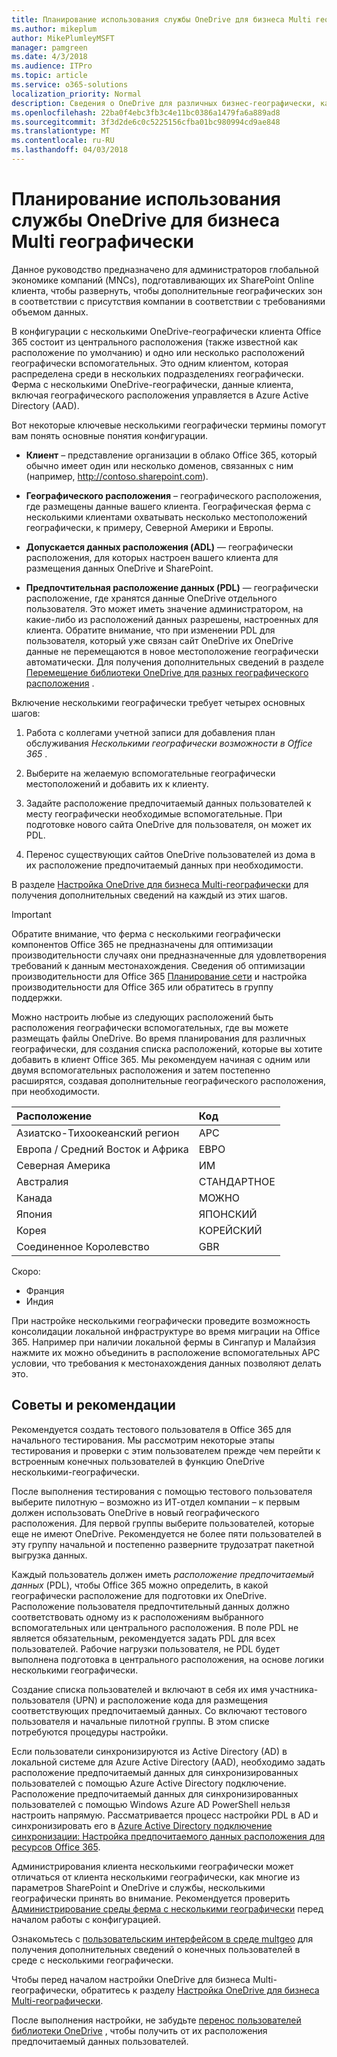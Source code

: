 ```yaml
---
title: Планирование использования службы OneDrive для бизнеса Multi географически
ms.author: mikeplum
author: MikePlumleyMSFT
manager: pamgreen
ms.date: 4/3/2018
ms.audience: ITPro
ms.topic: article
ms.service: o365-solutions
localization_priority: Normal
description: Сведения о OneDrive для различных бизнес-географически, как работает несколькими географически и какие географического расположения, доступны для хранения данных.
ms.openlocfilehash: 22ba0f4ebc3fb3c4e11bc0386a1479fa6a889ad8
ms.sourcegitcommit: 3f3d2de6c0c5225156cfba01bc980994cd9ae848
ms.translationtype: MT
ms.contentlocale: ru-RU
ms.lasthandoff: 04/03/2018
---
```

# <a name="plan-for-onedrive-for-business-multi-geo"></a>Планирование использования службы OneDrive для бизнеса Multi географически

Данное руководство предназначено для администраторов глобальной экономике компаний (MNCs), подготавливающих их SharePoint Online клиента, чтобы развернуть, чтобы дополнительные географических зон в соответствии с присутствия компании в соответствии с требованиями объемом данных.

В конфигурации с несколькими OneDrive-географически клиента Office 365 состоит из центрального расположения (также известной как расположение по умолчанию) и одно или несколько расположений географически вспомогательных. Это одним клиентом, которая распределена среди в нескольких подразделениях географически. Ферма с несколькими OneDrive-географически, данные клиента, включая географического расположения управляется в Azure Active Directory (AAD). 

Вот некоторые ключевые несколькими географически термины помогут вам понять основные понятия конфигурации.

-   **Клиент** – представление организации в облако Office 365, который обычно имеет один или несколько доменов, связанных с ним (например, http://contoso.sharepoint.com). 

-   **Географического расположения** – географического расположения, где размещены данные вашего клиента. Географическая ферма с несколькими клиентами охватывать несколько местоположений географически, к примеру, Северной Америки и Европы.

-   **Допускается данных расположения (ADL)** — географически расположения, для которых настроен вашего клиента для размещения данных OneDrive и SharePoint.

-   **Предпочтительная расположение данных (PDL)** — географически расположение, где хранятся данные OneDrive отдельного пользователя. Это может иметь значение администратором, на какие-либо из расположений данных разрешены, настроенных для клиента. Обратите внимание, что при изменении PDL для пользователя, который уже связан сайт OneDrive их OneDrive данные не перемещаются в новое местоположение географически автоматически. Для получения дополнительных сведений в разделе [Перемещение библиотеки OneDrive для разных географического расположения](move-onedrive-between-geo-locations.md) .

Включение несколькими географически требует четырех основных шагов:

1.  Работа с коллегами учетной записи для добавления план обслуживания _Несколькими географически возможности в Office 365_ .

2.  Выберите на желаемую вспомогательные географически местоположений и добавить их к клиенту.

3.  Задайте расположение предпочитаемый данных пользователей к месту географически необходимые вспомогательные. При подготовке нового сайта OneDrive для пользователя, он может их PDL.

4.  Перенос существующих сайтов OneDrive пользователей из дома в их расположение предпочитаемый данных при необходимости.

В разделе [Настройка OneDrive для бизнеса Multi-географически](multi-geo-tenant-configuration.md) для получения дополнительных сведений на каждый из этих шагов.

> [!IMPORTANT]
> Обратите внимание, что ферма с несколькими географически компонентов Office 365 не предназначены для оптимизации производительности случаях они предназначенные для удовлетворения требований к данным местонахождения. Сведения об оптимизации производительности для Office 365 [Планирование сети](https://support.office.com/article/e5f1228c-da3c-4654-bf16-d163daee8848) и настройка производительности для Office 365 или обратитесь в группу поддержки.

Можно настроить любые из следующих расположений быть расположения географически вспомогательных, где вы можете размещать файлы OneDrive. Во время планирования для различных географически, для создания списка расположений, которые вы хотите добавить в клиент Office 365. Мы рекомендуем начиная с одним или двумя вспомогательных расположения и затем постепенно расширятся, создавая дополнительные географического расположения, при необходимости.

<table>
<thead>
<tr class="header">
<th align="left"><strong>Расположение</strong></th>
<th align="left"><strong>Код</strong></th>
</tr>
</thead>
<tbody>
<tr class="odd">
<td align="left">Азиатско-Тихоокеанский регион</td>
<td align="left">APC</td>
</tr>
<tr class="even">
<td align="left">Европа / Средний Восток и Африка</td>
<td align="left">ЕВРО</td>
</tr>
<tr class="odd">
<td align="left">Северная Америка</td>
<td align="left">ИМ</td>
</tr>
<tr class="even">
<td align="left">Австралия</td>
<td align="left">СТАНДАРТНОЕ</td>
</tr>
<tr class="odd">
<td align="left">Канада</td>
<td align="left">МОЖНО</td>
</tr>
<tr class="odd">
<td align="left">Япония</td>
<td align="left">ЯПОНСКИЙ</td>
</tr>
<tr class="even">
<td align="left">Корея</td>
<td align="left">КОРЕЙСКИЙ</td>
</tr>
<tr class="odd">
<td align="left">Соединенное Королевство</td>
<td align="left">GBR</td>
</tr>
</tbody>
</table>

Скоро:
  
- Франция
- Индия

При настройке несколькими географически проведите возможность консолидации локальной инфраструктуре во время миграции на Office 365. Например при наличии локальной фермы в Сингапур и Малайзия нажмите их можно объединить в расположение вспомогательных APC условии, что требования к местонахождения данных позволяют делать это.

## <a name="best-practices"></a>Советы и рекомендации

Рекомендуется создать тестового пользователя в Office 365 для начального тестирования. Мы рассмотрим некоторые этапы тестирования и проверки с этим пользователем прежде чем перейти к встроенным конечных пользователей в функцию OneDrive несколькими-географически.

После выполнения тестирования с помощью тестового пользователя выберите пилотную – возможно из ИТ-отдел компании – к первым должен использовать OneDrive в новый географического расположения. Для первой группы выберите пользователей, которые еще не имеют OneDrive. Рекомендуется не более пяти пользователей в эту группу начальной и постепенно разверните трудозатрат пакетной выгрузка данных.

Каждый пользователь должен иметь *расположение предпочитаемый данных* (PDL), чтобы Office 365 можно определить, в какой географически расположение для подготовки их OneDrive. Расположение пользователя предпочтительный данных должно соответствовать одному из к расположениям выбранного вспомогательных или центрального расположения. В поле PDL не является обязательным, рекомендуется задать PDL для всех пользователей. Рабочие нагрузки пользователя, не PDL будет выполнена подготовка в центрального расположения, на основе логики несколькими географически.   

Создание списка пользователей и включают в себя их имя участника-пользователя (UPN) и расположение кода для размещения соответствующих предпочитаемый данных. Со включают тестового пользователя и начальные пилотной группы. В этом списке потребуются процедуры настройки.

Если пользователи синхронизируются из Active Directory (AD) в локальной системе для Azure Active Directory (AAD), необходимо задать расположение предпочитаемый данных для синхронизированных пользователей с помощью Azure Active Directory подключение. Расположение предпочитаемый данных для синхронизированных пользователей с помощью Windows Azure AD PowerShell нельзя настроить напрямую. Рассматривается процесс настройки PDL в AD и синхронизировать его в [Azure Active Directory подключение синхронизации: Настройка предпочитаемого данных расположения для ресурсов Office 365](https://docs.microsoft.com/en-us/azure/active-directory/connect/active-directory-aadconnectsync-feature-preferreddatalocation).

Администрирования клиента несколькими географически может отличаться от клиента несколькими географически, как многие из параметров SharePoint и OneDrive и службы, несколькими географически принять во внимание. Рекомендуется проверить [Администрирование среды ферма с несколькими географически](administering-a-multi-geo-environment.md) перед началом работы с конфигурацией.

Ознакомьтесь с [пользовательским интерфейсом в среде multgeo](multi-geo-user-experience.md) для получения дополнительных сведений о конечных пользователей в среде с несколькими географически.

Чтобы перед началом настройки OneDrive для бизнеса Multi-географически, обратитесь к разделу [Настройка OneDrive для бизнеса Multi-географически](multi-geo-tenant-configuration.md).

После выполнения настройки, не забудьте [перенос пользователей библиотеки OneDrive](move-onedrive-between-geo-locations.md) , чтобы получить от их расположения предпочитаемый данных пользователей.

